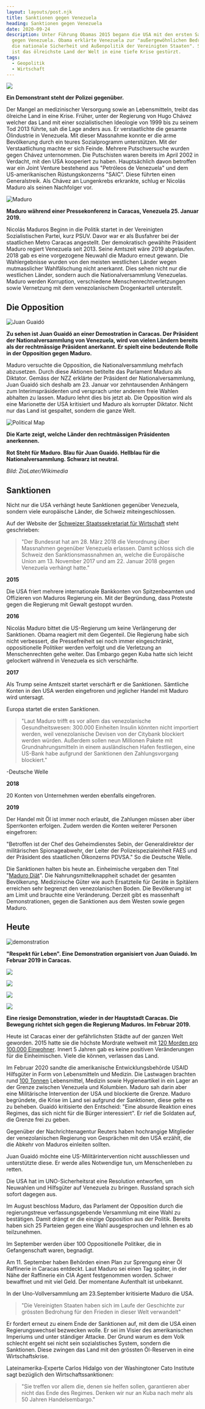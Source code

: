 ```yaml
---
layout: layouts/post.njk
title: Sanktionen gegen Venezuela
heading: Sanktionen gegen Venezuela
date: 2020-09-24
description: Unter Führung Obamas 2015 begann die USA mit den ersten Sanktionen
  gegen Venezuela. Obama erklärte Venezuela zur "außergewöhnlichen Bedrohung für
  die nationale Sicherheit und Außenpolitik der Vereinigten Staaten". Seitdem
  ist das ölreichste Land der Welt in eine tiefe Krise gestürzt.
tags:
  - Geopolitik
  - Wirtschaft
---
```

![](/img/gettyimages-680491272-2048x2048.jpg)

**Ein Demonstrant steht der Polizei gegenüber.**

Der Mangel an medizinischer Versorgung sowie an Lebensmitteln, treibt das ölreiche Land in eine Krise. Früher, unter der Regierung von Hugo Chávez welcher das Land mit einer sozialistischen Ideologie von 1999 bis zu seinem Tod 2013 führte, sah die Lage anders aus. Er verstaatlichte die gesamte Ölindustrie in Venezuela. Mit dieser Massnahme konnte er die arme Bevölkerung durch ein teures Sozialprogramm unterstützen. Mit der Verstaatlichung machte er sich Feinde. Mehrere Putschversuche wurden gegen Chávez unternommen. Die Putschisten waren bereits im April 2002 in Verdacht, mit den USA kooperiert zu haben. Hauptsächlich davon betroffen war ein Joint Venture bestehend aus "Petróleos de Venezuela" und dem US-amerikanischen Rüstungskonzerns "SAIC". Diese führten einen Generalstreik. Als Chávez an Lungenkrebs erkrankte, schlug er Nicolás Maduro als seinen Nachfolger vor.

![Maduro](/img/gettyimages-1088561028-2048x2048.jpg "Maduro")

 **Maduro während einer Pressekonferenz in Caracas, Venezuela 25. Januar 2019.**

Nicolás Maduros Beginn in die Politik startet in der Vereinigten Sozialistischen Partei, kurz PSUV. Davor war er als Busfahrer bei der staatlichen Metro Caracas angestellt. Der demokratisch gewählte Präsident Maduro regiert Venezuela seit 2013. Seine Amtszeit wäre 2019 abgelaufen. 2018 gab es eine vorgezogene Neuwahl die Maduro erneut gewann. Die Wahlergebnisse wurden von den meisten westlichen Länder wegen mutmasslicher Wahlfälschung nicht anerkannt. Dies sehen nicht nur die westlichen Länder, sondern auch die Nationalversammlung Venezuelas. Maduro werden Korruption, verschiedene Menschenrechtverletzungen sowie Vernetzung mit dem venezolanischem Drogenkartell unterstellt.

## Die Opposition

![Juan Guaidó](/img/gettyimages-1124235558-2048x2048.jpg "Juan Guaidó")

**Zu sehen ist Juan Guaidó an einer Demostration in Caracas. Der Präsident der Nationalversammlung von Venezuela, wird von vielen Ländern bereits als der rechtmässige Präsident anerkannt. Er spielt eine bedeutende Rolle in der Opposition gegen Maduro.**

Maduro versuchte die Opposition, die Nationalversammlung mehrfach abzusetzen. Durch diese Aktionen betitelte das Parlament Maduro als Diktator. Gemäss der NZZ erklärte der Präsident der Nationalversammlung, Juan Guaidó sich deshalb am 23. Januar vor zehntausenden Anhängern zum Interimspräsidenten und versprach unter anderem freie Wahlen abhalten zu lassen. Maduro lehnt dies bis jetzt ab. Die Opposition wird als eine Marionette der USA kritisiert und Maduro als korrupter Diktator. Nicht nur das Land ist gespaltet, sondern die ganze Welt.

![Political Map](/img/1920px-venezuela_president_recognition_map.svg.png "Political Map")

**Die Karte zeigt, welche Länder den rechtmässigen Präsidenten anerkennen.** 

**Rot Steht für Maduro. Blau für Juan Guaidó. Hellblau für die Nationalversammlung. Schwarz ist neutral.**

*Bild: ZiaLater/Wikimedia* 

## Sanktionen

Nicht nur die USA verhängt heute Sanktionen gegenüber Venezuela, sondern viele europäische Länder, die Schweiz miteingeschlossen.

Auf der Website der [Schweizer Staatssekretariat für Wirtschaft](https://www.seco.admin.ch/seco/de/home/Aussenwirtschaftspolitik_Wirtschaftliche_Zusammenarbeit/Wirtschaftsbeziehungen/exportkontrollen-und-sanktionen/sanktionen-embargos/sanktionsmassnahmen/massnahmen-gegenueber-venezuela.html) steht geschrieben:

> "Der Bundesrat hat am 28. März 2018 die Verordnung über Massnahmen gegenüber Venezuela erlassen. Damit schloss sich die Schweiz den Sanktionsmassnahmen an, welche die Europäische Union am 13. November 2017 und am 22. Januar 2018 gegen Venezuela verhängt hatte."

**2015**

Die USA friert mehrere internationale Bankkonten von Spitzenbeamten und Offizieren von Maduros Regierung ein. Mit der Begründung, dass Proteste gegen die Regierung mit Gewalt gestoppt wurden.

**2016**

Nicolás Maduro bittet die US-Regierung um keine Verlängerung der Sanktionen. Obama reagiert mit dem Gegenteil. Die Regierung habe sich nicht verbessert, die Pressefreiheit sei noch immer eingeschränkt, oppositionelle Politiker werden verfolgt und die Verletzung an Menschenrechten gehe weiter. Das Embargo gegen Kuba hatte sich leicht gelockert während in Venezuela es sich verschärfte.

**2017**

Als Trump seine Amtszeit startet verschärft er die Sanktionen. Sämtliche Konten in den USA werden eingefroren und jeglicher Handel mit Maduro wird untersagt.

Europa startet die ersten Sanktionen. 

> "Laut Maduro trifft es vor allem das venezolanische Gesundheitswesen: 300.000 Einheiten Insulin könnten nicht importiert werden, weil venezolanische Devisen von der Citybank blockiert werden würden. Außerdem sollen neun Millionen Pakete mit Grundnahrungsmitteln in einem ausländischen Hafen festliegen, eine US-Bank habe aufgrund der Sanktionen den Zahlungsvorgang blockiert."

\-Deutsche Welle

**2018**

20 Konten von Unternehmen werden ebenfalls eingefroren.

**2019**

Der Handel mit Öl ist immer noch erlaubt, die Zahlungen müssen aber über Sperrkonten erfolgen. Zudem werden die Konten weiterer Personen eingefroren:

"Betroffen ist der Chef des Geheimdienstes Sebin, der Generaldirektor der militärischen Spionageabwehr, der Leiter der Polizeispezialeinheit FAES und der Präsident des staatlichen Ölkonzerns PDVSA." So die Deutsche Welle.

Die Sanktionen halten bis heute an. Einheimische vergaben den Titel "[Maduro Diät](https://www.tagesanzeiger.ch/ausland/amerika/das-oelreichste-land-der-welt-haelt-madurodiaet/story/20747266)". Die Nahrungsmittelknappheit schadet der gesamten Bevölkerung. Medizinische Güter wie auch Ersatzteile für Geräte in Spitälern erreichen sehr begrenzt den venezolanischen Boden. Die Bevölkerung ist am Limit und brauchte eine Veränderung. Derzeit gibt es massenhaft Demonstrationen, gegen die Sanktionen aus dem Westen sowie gegen Maduro.

## Heute

![demonstration](/img/respectlive.jpg "demonstration")

**"Respekt für Leben". Eine Demonstration organisiert von Juan Guiadó. Im Februar 2019 in Caracas.**

![](/img/resistance.jpg)

![](/img/brennendes-auto.jpg)

![](/img/policeforce.jpg)

![](/img/riesenprotest.jpg)

**Eine riesige Demonstration, wieder in der Hauptstadt Caracas. Die Bewegung richtet sich gegen die Regierung Maduros. Im Februar 2019.**

Heute ist Caracas einer der gefährlichsten Städte auf der ganzen Welt geworden. 2015 hatte sie die höchste Mordrate weltweit mit [120 Morden pro 100.000 Einwohner](https://www.dw.com/de/leben-in-caracas-nach-18-uhr-traut-sich-niemand-mehr-auf-die-stra%C3%9Fe/a-38501955). Innert 5 Jahren gab es keine positiven Veränderungen für die Einheimischen. Viele die können, verlassen das Land. 

Im Februar 2020 sandte die amerikanische Entwicklungsbehörde USAID Hilfsgüter in Form von Lebensmitteln und Medizin. Die Lastwagen brachten rund [100 Tonnen](https://www.nzz.ch/international/venezuela-die-neuesten-entwicklungen-im-machtkampf-ld.1457301) Lebensmittel, Medizin sowie Hygieneartikel in ein Lager an der Grenze zwischen Venezuela und Kolumbien. Maduro sah darin aber eine Militärische Intervention der USA und blockierte die Grenze. Maduro begründete, die Krise im Land sei aufgrund der Sanktionen, diese gelte es zu beheben. Guaidó kritisierte den Entscheid: "Eine absurde Reaktion eines Regimes, das sich nicht für die Bürger interessiert". Er rief die Soldaten auf, die Grenze frei zu geben.

Gegenüber der Nachrichtenagentur Reuters haben hochrangige Mitglieder der venezolanischen Regierung von Gesprächen mit den USA erzählt, die die Abkehr von Maduros einleiten sollten.

Juan Guaidó möchte eine US-Militärintervention nicht ausschliessen und unterstützte diese. Er werde alles Notwendige tun, um Menschenleben zu retten.

Die USA hat im UNO-Sicherheitsrat eine Resolution entworfen, um Neuwahlen und Hilfsgüter auf Venezuela zu bringen. Russland sprach sich sofort dagegen aus.

Im August beschloss Maduro, das Parlament der Opposition durch die regierungstreue verfassungsgebende Versammlung mit eine Wahl zu bestätigen. Damit drängt er die einzige Opposition aus der Politik. Bereits haben sich 25 Parteien gegen eine Wahl ausgesprochen und lehnen es ab teilzunehmen. 

Im September werden über 100 Oppositionelle Politiker, die in Gefangenschaft waren, begnadigt. 

Am 11. September haben Behörden einen Plan zur Sprengung einer Öl Raffinerie in Caracas entdeckt. Laut Maduro sei einen Tag später, in der Nähe der Raffinerie ein CIA Agent festgenommen worden. Schwer bewaffnet und mit viel Geld. Der momentane Aufenthalt ist unbekannt.

In der Uno-Vollversammlung am 23.September kritisierte Maduro die USA.

> "Die Vereinigten Staaten haben sich im Laufe der Geschichte zur grössten Bedrohung für den Frieden in dieser Welt verwandelt"

Er fordert erneut zu einem Ende der Sanktionen auf, mit dem die USA einen Regierungswechsel bezwecken wolle. Er sei im Visier des amerikanischen Imperiums und unter ständiger Attacke. Der Grund warum es dem Volk schlecht ergeht sei nicht sein sozialstisches System, sondern die Sanktionen. Diese zwingen das Land mit den grössten Öl-Reserven in eine Wirtschaftskrise.

Lateinamerika-Experte Carlos Hidalgo von der Washingtoner Cato Institute sagt bezüglich den Wirtschaftssanktionen:

> "Sie treffen vor allem die, denen sie helfen sollen, garantieren aber nicht das Ende des Regimes. Denken wir nur an Kuba nach mehr als 50 Jahren Handelsembargo."